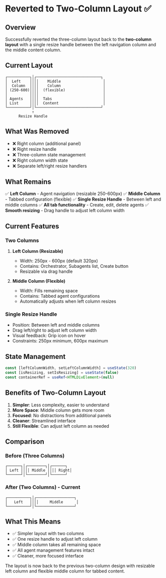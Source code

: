 # Reverted to Two-Column Layout ✅

## Overview

Successfully reverted the three-column layout back to the **two-column layout** with a single resize handle between the left navigation column and the middle content column.

## Current Layout

```
┌──────────┐│┌─────────────────────────────┐
│  Left    ││││    Middle                   │
│  Column  ││││    Column                   │
│ (250-600)││││  (flexible)                 │
│          ││││                             │
│ Agents   ││││  Tabs                       │
│ List     ││││  Content                    │
└──────────┘│└─────────────────────────────┘
            ↑
      Resize Handle
```

## What Was Removed

- ❌ Right column (additional panel)
- ❌ Right resize handle
- ❌ Three-column state management
- ❌ Right column width state
- ❌ Separate left/right resize handlers

## What Remains

✅ **Left Column** - Agent navigation (resizable 250-600px)
✅ **Middle Column** - Tabbed configuration (flexible)
✅ **Single Resize Handle** - Between left and middle columns
✅ **All tab functionality** - Create, edit, delete agents
✅ **Smooth resizing** - Drag handle to adjust left column width

## Current Features

### Two Columns

1. **Left Column (Resizable)**
   - Width: 250px - 600px (default 320px)
   - Contains: Orchestrator, Subagents list, Create button
   - Resizable via drag handle

2. **Middle Column (Flexible)**
   - Width: Fills remaining space
   - Contains: Tabbed agent configurations
   - Automatically adjusts when left column resizes

### Single Resize Handle

- Position: Between left and middle columns
- Drag left/right to adjust left column width
- Visual feedback: Grip icon on hover
- Constraints: 250px minimum, 600px maximum

## State Management

```typescript
const [leftColumnWidth, setLeftColumnWidth] = useState(320)
const [isResizing, setIsResizing] = useState(false)
const containerRef = useRef<HTMLDivElement>(null)
```

## Benefits of Two-Column Layout

1. **Simpler**: Less complexity, easier to understand
2. **More Space**: Middle column gets more room
3. **Focused**: No distractions from additional panels
4. **Cleaner**: Streamlined interface
5. **Still Flexible**: Can adjust left column as needed

## Comparison

### Before (Three Columns)
```
┌──────┐│┌────────┐│┌──────┐
│ Left ││││ Middle ││││ Right│
└──────┘│└────────┘│└──────┘
```

### After (Two Columns) - Current
```
┌──────────┐│┌─────────────────┐
│   Left   ││││     Middle      │
└──────────┘│└─────────────────┘
```

## What This Means

- ✅ Simpler layout with two columns
- ✅ One resize handle to adjust left column
- ✅ Middle column takes all remaining space
- ✅ All agent management features intact
- ✅ Cleaner, more focused interface

The layout is now back to the previous two-column design with resizable left column and flexible middle column for tabbed content.
